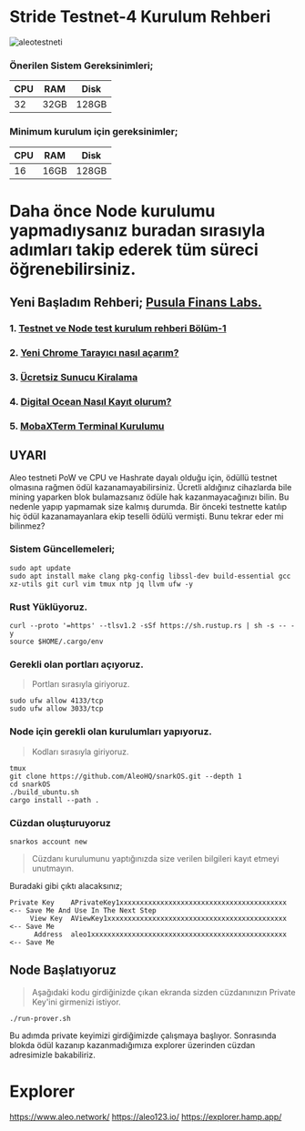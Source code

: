 # Stride Testnet-4 Kurulum Rehberi

![aleotestneti](https://user-images.githubusercontent.com/111747226/205493015-7cd14371-e7cf-4c89-8fab-6e8f5ec8eacc.png)


### Önerilen Sistem Gereksinimleri;

|CPU | RAM  | Disk  | 
|----|------|----------|
|  32| 32GB  | 128GB    |

### Minimum kurulum için gereksinimler;
|CPU | RAM  | Disk  | 
|----|------|----------|
|  16| 16GB  | 128GB    |
 # Daha önce Node kurulumu yapmadıysanız buradan sırasıyla adımları takip ederek tüm süreci öğrenebilirsiniz.
  ## Yeni Başladım Rehberi; [Pusula Finans Labs.](https://www.labs.pusulafinans.com/category/rehber/)
  ### 1. [Testnet ve Node test kurulum rehberi Bölüm-1](https://www.labs.pusulafinans.com/2022/08/23/testnet-ve-node-kurulum-rehberi/)
  ### 2. [Yeni Chrome Tarayıcı nasıl açarım?](https://www.labs.pusulafinans.com/2022/08/23/yeni-chrome-tarayici-nasil-acarim/)
  ### 3. [Ücretsiz Sunucu Kiralama](https://www.labs.pusulafinans.com/2022/08/23/nasil-ucretsiz-sunucu-kiralarim/)
  ### 4. [Digital Ocean Nasıl Kayıt olurum?](https://www.labs.pusulafinans.com/2022/08/23/digital-oceana-nasil-kayit-olabilirim/)
  ### 5. [MobaXTerm Terminal Kurulumu](https://www.labs.pusulafinans.com/2022/08/23/mobaxterm-terminal-kurulumu/)
  
## UYARI

Aleo testneti PoW ve CPU ve Hashrate dayalı olduğu için, ödüllü testnet olmasına rağmen ödül kazanamayabilirsiniz. Ücretli aldığınız cihazlarda bile mining yaparken blok bulamazsanız ödüle hak kazanmayacağınızı bilin. Bu nedenle yapıp yapmamak size kalmış durumda. Bir önceki testnette katılıp hiç ödül kazanamayanlara ekip teselli ödülü vermişti. Bunu tekrar eder mi bilinmez? 

### Sistem Güncellemeleri;

```
sudo apt update
sudo apt install make clang pkg-config libssl-dev build-essential gcc xz-utils git curl vim tmux ntp jq llvm ufw -y
```

### Rust Yüklüyoruz.

```
curl --proto '=https' --tlsv1.2 -sSf https://sh.rustup.rs | sh -s -- -y
source $HOME/.cargo/env
```

### Gerekli olan portları açıyoruz.
> Portları sırasıyla giriyoruz.

```
sudo ufw allow 4133/tcp
sudo ufw allow 3033/tcp
```

### Node için gerekli olan kurulumları yapıyoruz.
> Kodları sırasıyla giriyoruz.
```
tmux
git clone https://github.com/AleoHQ/snarkOS.git --depth 1
cd snarkOS
./build_ubuntu.sh
cargo install --path .
```
### Cüzdan oluşturuyoruz

```
snarkos account new
```

> Cüzdanı kurulumunu yaptığınızda size verilen bilgileri kayıt etmeyi unutmayın.

Buradaki gibi çıktı alacaksınız;
```
Private Key    APrivateKey1xxxxxxxxxxxxxxxxxxxxxxxxxxxxxxxxxxxxxxxxx  <-- Save Me And Use In The Next Step
     View Key  AViewKey1xxxxxxxxxxxxxxxxxxxxxxxxxxxxxxxxxxxxxxxxxxxx  <-- Save Me
      Address  aleo1xxxxxxxxxxxxxxxxxxxxxxxxxxxxxxxxxxxxxxxxxxxxxxxx  <-- Save Me 
```
## Node Başlatıyoruz
> Aşağıdaki kodu girdiğinizde çıkan ekranda sizden cüzdanınızın Private Key'ini girmenizi istiyor.
```
./run-prover.sh
```
Bu adımda private keyimizi girdiğimizde çalışmaya başlıyor. Sonrasında blokda ödül kazanıp kazanmadığımıza explorer üzerinden cüzdan adresimizle bakabiliriz.

# Explorer
https://www.aleo.network/
https://aleo123.io/
https://explorer.hamp.app/
